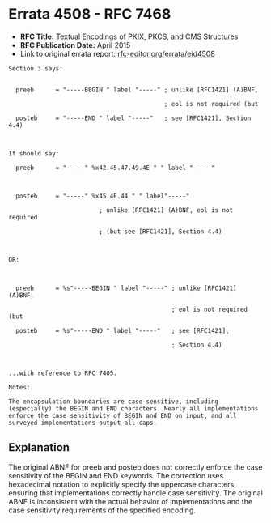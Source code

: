 # Errata 4508 - RFC 7468

- **RFC Title:** Textual Encodings of PKIX, PKCS, and CMS Structures
- **RFC Publication Date:** April 2015
- Link to original errata report: [rfc-editor.org/errata/eid4508](https://www.rfc-editor.org/errata/eid4508)

```
Section 3 says:


  preeb      = "-----BEGIN " label "-----" ; unlike [RFC1421] (A)BNF,
                                           ; eol is not required (but
  posteb     = "-----END " label "-----"   ; see [RFC1421], Section 4.4)


It should say:

  preeb      = "-----" %x42.45.47.49.4E " " label "-----" 

  posteb     = "-----" %x45.4E.44 " " label"-----"
                         ; unlike [RFC1421] (A)BNF, eol is not required
                         ; (but see [RFC1421], Section 4.4)

OR:

  preeb      = %s"-----BEGIN " label "-----" ; unlike [RFC1421] (A)BNF,
                                             ; eol is not required (but
  posteb     = %s"-----END " label "-----"   ; see [RFC1421],
                                             ; Section 4.4)

...with reference to RFC 7405.

Notes:

The encapsulation boundaries are case-sensitive, including (especially) the BEGIN and END characters. Nearly all implementations enforce the case sensitivity of BEGIN and END on input, and all surveyed implementations output all-caps.
```

## Explanation

The original ABNF for preeb and posteb does not correctly enforce the case sensitivity of the BEGIN and END keywords. The correction uses hexadecimal notation to explicitly specify the uppercase characters, ensuring that implementations correctly handle case sensitivity.  The original ABNF is inconsistent with the actual behavior of implementations and the case sensitivity requirements of the specified encoding.
